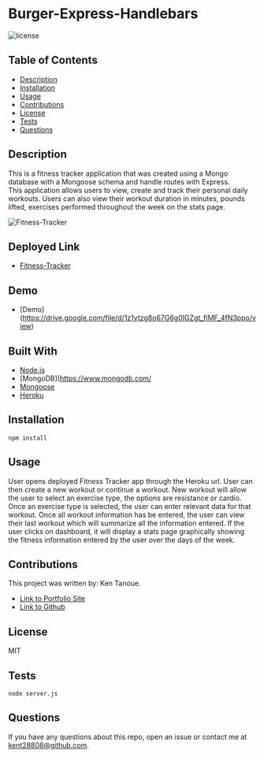 # Burger-Express-Handlebars

![license](https://img.shields.io/badge/license-MIT-blue.svg) 

## Table of Contents

* [Description](#description)
* [Installation](#installation)
* [Usage](#usage)
* [Contributions](#contributions)
* [License](#license)
* [Tests](#tests)
* [Questions](#questions)


## Description

This is a fitness tracker application that was created using a Mongo database with a Mongoose schema and handle routes with Express.  
This application allows users to view, create and track their personal daily workouts.  Users can also view their workout duration in minutes, pounds lifted, exercises performed throughout the week on the stats page.

![Fitness-Tracker]()

## Deployed Link
* [Fitness-Tracker](https://lit-stream-62425.herokuapp.com/)

## Demo
* [Demo] (https://drive.google.com/file/d/1z1ytzg8o67G6g0IGZgt_fiMF_4fN3ppo/view)

## Built With
* [Node.js](https://nodejs.org/en/)
* [MongoDB](https://www.mongodb.com/
* [Mongoose](https://mongoosejs.com/docs/)
* [Heroku](https://dashboard.heroku.com/apps)


## Installation

```
npm install
```

## Usage 

User opens deployed Fitness Tracker app through the Heroku url.  User can then create a new workout or continue a workout.  New workout will allow the user to select an exercise type, the options are resistance or cardio.  Once an exercise type is selected, the user can enter relevant data for that workout.  Once all workout information has be entered, the user can view their last workout which will summarize all the information entered.  If the user clicks on dashboard, it will display a stats page graphically showing the fitness information entered by the user over the days of the week.


## Contributions

This project was written by: Ken Tanoue.
- [Link to Portfolio Site](https://kent28808.github.io/KT-Portfolio/)
- [Link to Github](https://github.com/kent28808/)

   
## License

MIT

## Tests

```
node server.js
```

## Questions



If you have any questions about this repo, open an issue or contact me at kent28808@github.com.